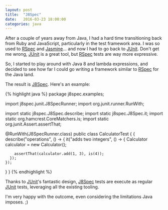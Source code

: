 ```yaml
---
layout: post
title:  "J8Spec"
date:   2016-03-23 18:00:00
categories: java
---
```

After a couple of years away from Java, I had a hard time transitioning back from Ruby and JavaScript, particularly in the test framework area. I was so used to [RSpec][rspec] and [Jasmine][jasmine]... and now I had to go back to [JUnit][junit].  Don't get me wrong, [JUnit][junit] is a great tool, but [RSpec][rspec] tests are way more expressive.

So, I started to play around with Java 8 and lambda expressions, and decided to see how far I could go writing a framework similar to [RSpec][rspec] for the Java land.

The result is [J8Spec][j8spec]. Here's an example:

{% highlight java %}
package j8spec.examples;

import j8spec.junit.J8SpecRunner;
import org.junit.runner.RunWith;

import static j8spec.J8Spec.describe;
import static j8spec.J8Spec.it;
import static org.hamcrest.CoreMatchers.is;
import static org.junit.Assert.assertThat;

@RunWith(J8SpecRunner.class)
public class CalculatorTest {
  {
    describe("operations", () -> {
      it("adds two integers", () -> {
        Calculator calculator = new Calculator();

        assertThat(calculator.add(1, 3), is(4));
      });
    });
  }
}
{% endhighlight %}

Thanks to [JUnit][junit]'s fantastic design, [J8Spec][j8spec] tests are execute as regular [JUnit][junit] tests, leveraging all the existing tooling.

I'm very happy with the outcome, even considering the limitations Java imposes. ;)

[j8spec]:       http://j8spec.github.io
[rspec]:        http://rspec.info
[jasmine]:      http://jasmine.github.io
[junit]:        http://junit.org

